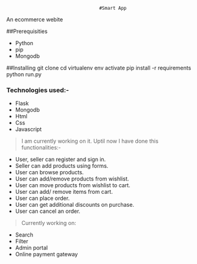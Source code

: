                                       #Smart App

An ecommerce webite


##Prerequisities
- Python
- pip
- Mongodb

##Installing 
git clone 
cd 
virtualenv env
activate 
pip install -r requirements
python run.py


### Technologies used:-
 - Flask
 - Mongodb
 - Html
 - Css
 - Javascript

  
 > I am currently working on it. Uptil now I have done this functionalities:-

- User, seller can register and sign in.
- Seller can add products using forms.
- User can browse products.
- User can add/remove products from wishlist.
- User can move products from wishlist to cart.
- User can add/ remove items from cart.
- User can place order.
- User can get additional discounts on purchase.
- User can cancel an order.

> Currently working on:
- Search
- Filter
- Admin portal
- Online payment gateway
